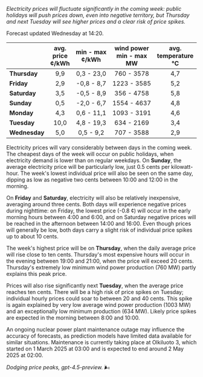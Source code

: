 *Electricity prices will fluctuate significantly in the coming week: public holidays will push prices down, even into negative territory, but Thursday and next Tuesday will see higher prices and a clear risk of price spikes.*

Forecast updated Wednesday at 14:20.

|             | avg.<br>price<br>¢/kWh | min - max<br>¢/kWh | wind power<br>min - max<br>MW | avg.<br>temperature<br>°C |
|:------------|:----------------------:|:------------------:|:-----------------------------:|:-------------------------:|
| **Thursday**     | 9,9                    | 0,3 - 23,0         | 760 - 3578                    | 4,7                        |
| **Friday**       | 2,9                    | -0,8 - 8,7         | 1223 - 3585                   | 5,2                        |
| **Saturday**     | 3,5                    | -0,5 - 8,9         | 356 - 4758                    | 5,8                        |
| **Sunday**       | 0,5                    | -2,0 - 6,7         | 1554 - 4637                   | 4,8                        |
| **Monday**       | 4,3                    | 0,6 - 11,1         | 1093 - 3191                   | 4,6                        |
| **Tuesday**      | 10,0                   | 4,8 - 19,3         | 634 - 2169                    | 3,4                        |
| **Wednesday**    | 5,0                    | 0,5 - 9,2          | 707 - 3588                    | 2,9                        |

Electricity prices will vary considerably between days in the coming week. The cheapest days of the week will occur on public holidays, when electricity demand is lower than on regular weekdays. On **Sunday**, the average electricity price will be particularly low, just 0.5 cents per kilowatt-hour. The week's lowest individual price will also be seen on the same day, dipping as low as negative two cents between 10:00 and 12:00 in the morning.

On **Friday** and **Saturday**, electricity will also be relatively inexpensive, averaging around three cents. Both days will experience negative prices during nighttime: on Friday, the lowest price (-0.8 ¢) will occur in the early morning hours between 4:00 and 6:00, and on Saturday negative prices will be reached in the afternoon between 14:00 and 16:00. Even though prices will generally be low, both days carry a slight risk of individual price spikes up to about 10 cents.

The week's highest price will be on **Thursday**, when the daily average price will rise close to ten cents. Thursday's most expensive hours will occur in the evening between 19:00 and 21:00, when the price will exceed 20 cents. Thursday's extremely low minimum wind power production (760 MW) partly explains this peak price.

Prices will also rise significantly next **Tuesday**, when the average price reaches ten cents. There will be a high risk of price spikes on Tuesday; individual hourly prices could soar to between 20 and 40 cents. This spike is again explained by very low average wind power production (1003 MW) and an exceptionally low minimum production (634 MW). Likely price spikes are expected in the morning between 8:00 and 10:00.

An ongoing nuclear power plant maintenance outage may influence the accuracy of forecasts, as prediction models have limited data available for similar situations. Maintenance is currently taking place at Olkiluoto 3, which started on 1 March 2025 at 03:00 and is expected to end around 2 May 2025 at 02:00.

*Dodging price peaks, gpt-4.5-preview.* 🌬️
